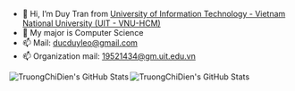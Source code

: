 - 👋 Hi, I’m Duy Tran from [University of Information Technology - Vietnam National University (UIT - VNU-HCM)](https://en.uit.edu.vn/overview-vnuhcm-university-information-technology)
- 👀 My major is Computer Science
- 📫 Mail: ducduyleo@gmail.com
- 📫 Organization mail: 19521434@gm.uit.edu.vn

<img align="left" alt="TruongChiDien's GitHub Stats" src="https://github-readme-stats.vercel.app/api?username=hdduytran&show_icons=true&theme=tokyonight" />
<img align="left" alt="TruongChiDien's GitHub Stats" src="https://github-readme-stats.vercel.app/api/top-langs/?username=hdduytran&layout=compact" />



<!---
ducduy2k/ducduy2k is a ✨ special ✨ repository because its `README.md` (this file) appears on your GitHub profile.
You can click the Preview link to take a look at your changes.
--->
